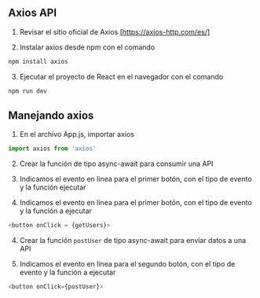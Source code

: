 ## Axios API

1. Revisar el sitio oficial de Axios [https://axios-http.com/es/]

2. Instalar axios desde npm con el comando

```sh
npm install axios
```

3. Ejecutar el proyecto de React en el navegador con el comando

```sh
npm run dev
```

## Manejando axios

1. En el archivo App.js, importar axios

```javascript
import axios from 'axios'
```

2. Crear la función de tipo async-await para consumir una API

3. Indicamos el evento en linea para el primer botón, con el tipo de evento y la función ejecutar

3. Indicamos el evento en línea para el primer botón, con el tipo de evento y la función a ejecutar

```javascript
<button onClick = {getUsers}>
```

4. Crear la función `postUser` de tipo async-await para enviar datos a una API

5. Indicamos el evento en línea para el segundo botón, con el tipo de evento y la función a ejecutar 

```javascript
<button onClick={postUser}>
```

